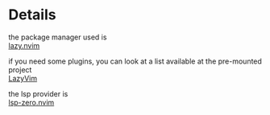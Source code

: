 # Details

the package manager used is  
[lazy.nvim](https://lazy.folke.io/)  

if you need some plugins, you can look at a list available at the pre-mounted project  
[LazyVim](https://www.lazyvim.org/)  

the lsp provider is  
[lsp-zero.nvim](https://lsp-zero.netlify.app/docs/introduction.html)

